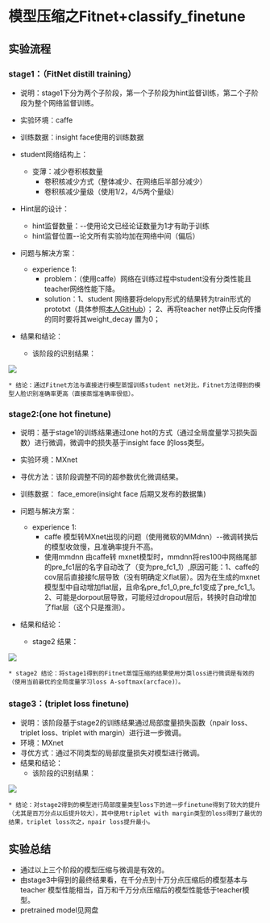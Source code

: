 # 模型压缩之Fitnet+classify_finetune     
## 实验流程					

### stage1：（FitNet distill training）     

* 说明：stage1下分为两个子阶段，第一个子阶段为hint监督训练，第二个子阶段为整个网络监督训练。   

* 实验环境：caffe
* 训练数据：insight face使用的训练数据        
* student网络结构上：
	* 变薄：减少卷积核数量  
		* 卷积核减少方式（整体减少、在网络后半部分减少）
		* 卷积核减少量级（使用1/2，4/5两个量级）    
* Hint层的设计：
	* hint监督数量：--使用论文已经论证数量为1才有助于训练
	* hint监督位置--论文所有实验均加在网络中间（偏后）   
* 问题与解决方案：
	* experience 1:
		* problem：（使用caffe）网络在训练过程中student没有分类性能且teacher网络性能下降。
		* solution：1、student 网络要将delopy形式的结果转为train形式的prototxt（具体参照[本人GitHub](https://github.com/llpspark/Face_recognition/tree/master/net_distill/code)）； 2、再将teacher net停止反向传播的同时要将其weight_decay 置为0；
* 结果和结论：
	* 该阶段的识别结果：      

![](https://i.imgur.com/jZSxzlL.png)

	* 结论：通过Fitnet方法与直接进行模型蒸馏训练student net对比，Fitnet方法得到的模型人脸识别准确率更高（直接蒸馏准确率很低）。
### stage2:(one hot finetune)  

* 说明：基于stage1的训练结果通过one hot的方式（通过全局度量学习损失函数）进行微调，微调中的损失基于insight face 的loss类型。

* 实验环境：MXnet	
* 寻优方法：该阶段调整不同的超参数优化微调结果。    
* 训练数据： face_emore(insight face 后期又发布的数据集)    
* 问题与解决方案：
	* experience 1:
		* caffe 模型转MXnet出现的问题（使用微软的MMdnn）--微调转换后的模型收敛慢，且准确率提升不高。   
		* 使用mmdnn 由caffe转 mxnet模型时，mmdnn将res100中网络尾部的pre_fc1层的名字自动改了（变为pre_fc1_1）,原因可能：1、caffe的cov层后直接接fc层导致（没有明确定义flat层）。因为在生成的mxnet模型型中自动增加flat层，且命名pre_fc1_0,pre_fc1变成了pre_fc1_1。 2、可能是dorpout层导致，可能经过dropout层后，转换时自动增加了flat层（这个只是推测）。
* 结果和结论：
	* stage2 结果：       

![](https://i.imgur.com/4rEw812.png)

	* stage2 结论：将stage1得到的Fitnet蒸馏压缩的结果使用分类loss进行微调是有效的（使用当前最优的全局度量学习loss A-softmax(arcface)）。   
### stage3：(triplet loss finetune) 

* 说明：该阶段基于stage2的训练结果通过局部度量损失函数（npair loss、triplet loss、triplet with margin）进行进一步微调。    
* 环境：MXnet
* 寻优方式：通过不同类型的局部度量损失对模型进行微调。   
* 结果和结论：
	* 该阶段的识别结果：
    

![](https://i.imgur.com/sYl3gQh.png)

	* 结论：对stage2得到的模型进行局部度量类型loss下的进一步finetune得到了较大的提升（尤其是百万分点以后提升较大），其中使用triplet with margin类型的loss得到了最优的结果，triplet loss次之，npair loss提升最小。

## 实验总结

* 通过以上三个阶段的模型压缩与微调是有效的。
* 由stage3中得到的最终结果看，在千分点到十万分点压缩后的模型基本与teacher 模型性能相当，百万和千万分点压缩后的模型性能低于teacher模型。
* pretrained model见网盘

